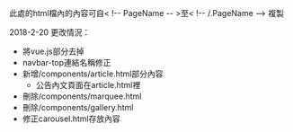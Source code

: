 此處的html檔內的內容可自< !-- PageName -- >至< !-- /.PageName --> 複製

2018-2-20 更改情況：
+ 將vue.js部分去掉
+ navbar-top連結名稱修正
+ 新增/components/article.html部分內容
	+ 公告內文頁面在article.html裡
+ 刪除/components/marquee.html
+ 刪除/components/gallery.html
+ 修正carousel.html存放內容
